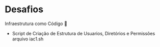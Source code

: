# Desafios 

Infraestrutura como Código :wave:

  - Script de Criação de Estrutura de Usuarios, Diretórios e Permissões
  arquivo iac1.sh
